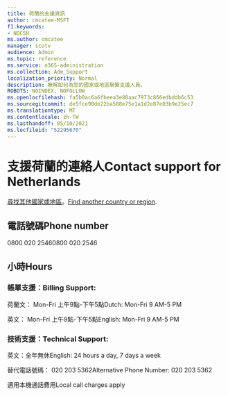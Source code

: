 ```yaml
---
title: 荷蘭的支援資訊
author: cmcatee-MSFT
f1.keywords:
- NOCSH
ms.author: cmcatee
manager: scotv
audience: Admin
ms.topic: reference
ms.service: o365-administration
ms.collection: Adm_Support
localization_priority: Normal
description: 瞭解如何為您的國家或地區聯繫支援人員。
ROBOTS: NOINDEX, NOFOLLOW
ms.openlocfilehash: fa5b0ac6a6fbeea3e88aac7973c866edbddb6c53
ms.sourcegitcommit: de5fce90de22ba588e75e1a1d2e87e03b9e25ec7
ms.translationtype: MT
ms.contentlocale: zh-TW
ms.lasthandoff: 05/10/2021
ms.locfileid: "52295670"
---
```

# <a name="contact-support-for-netherlands"></a><span data-ttu-id="9f195-103">支援荷蘭的連絡人</span><span class="sxs-lookup"><span data-stu-id="9f195-103">Contact support for Netherlands</span></span>

<span data-ttu-id="9f195-104">[尋找其他國家或地區](../../business-video/get-help-support.md)。</span><span class="sxs-lookup"><span data-stu-id="9f195-104">[Find another country or region](../../business-video/get-help-support.md).</span></span>

## <a name="phone-number"></a><span data-ttu-id="9f195-105">電話號碼</span><span class="sxs-lookup"><span data-stu-id="9f195-105">Phone number</span></span>
<span data-ttu-id="9f195-106">0800 020 2546</span><span class="sxs-lookup"><span data-stu-id="9f195-106">0800 020 2546</span></span>

## <a name="hours"></a><span data-ttu-id="9f195-107">小時</span><span class="sxs-lookup"><span data-stu-id="9f195-107">Hours</span></span>
### <a name="billing-support"></a><span data-ttu-id="9f195-108">帳單支援︰</span><span class="sxs-lookup"><span data-stu-id="9f195-108">Billing Support:</span></span>

<span data-ttu-id="9f195-109">荷蘭文： Mon-Fri 上午9點-下午5點</span><span class="sxs-lookup"><span data-stu-id="9f195-109">Dutch: Mon-Fri 9 AM-5 PM</span></span>

<span data-ttu-id="9f195-110">英文： Mon-Fri 上午9點-下午5點</span><span class="sxs-lookup"><span data-stu-id="9f195-110">English: Mon-Fri 9 AM-5 PM</span></span>

### <a name="technical-support"></a><span data-ttu-id="9f195-111">技術支援：</span><span class="sxs-lookup"><span data-stu-id="9f195-111">Technical Support:</span></span>

<span data-ttu-id="9f195-112">英文：全年無休</span><span class="sxs-lookup"><span data-stu-id="9f195-112">English: 24 hours a day, 7 days a week</span></span>

<span data-ttu-id="9f195-113">替代電話號碼： 020 203 5362</span><span class="sxs-lookup"><span data-stu-id="9f195-113">Alternative Phone Number: 020 203 5362</span></span>

<span data-ttu-id="9f195-114">適用本機通話費用</span><span class="sxs-lookup"><span data-stu-id="9f195-114">Local call charges apply</span></span>
